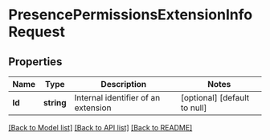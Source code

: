 # PresencePermissionsExtensionInfoRequest

## Properties
Name | Type | Description | Notes
------------ | ------------- | ------------- | -------------
**Id** | **string** | Internal identifier of an extension | [optional] [default to null]

[[Back to Model list]](../README.md#documentation-for-models) [[Back to API list]](../README.md#documentation-for-api-endpoints) [[Back to README]](../README.md)


